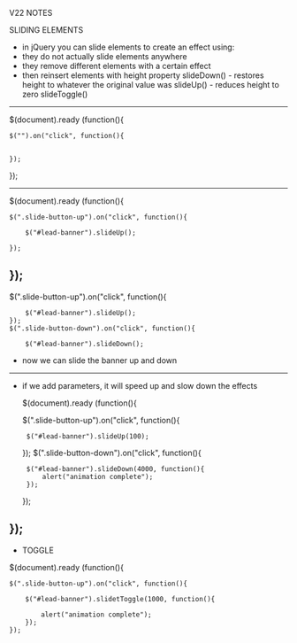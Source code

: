 V22 NOTES 

SLIDING ELEMENTS

- in jQuery you can slide elements to create an effect using:
- they do not actually slide elements anywhere 
- they remove different elements with a certain effect 
- then reinsert elements with height property 
slideDown() - restores height to whatever the original value was
slideUp() - reduces height to zero 
slideToggle()

-----------------------------------------------------------------

$(document).ready (function(){
    
    $("").on("click", function(){
        
        
    });


 });
 
 -----------------------------------------------------------------
$(document).ready (function(){
    
    $(".slide-button-up").on("click", function(){
        
        $("#lead-banner").slideUp();
        
    });


 });
 ------------------------------------------------------------------
  $(".slide-button-up").on("click", function(){
        
        $("#lead-banner").slideUp();
    });
    $(".slide-button-down").on("click", function(){
        
        $("#lead-banner").slideDown();
  
  - now we can slide the banner up and down 

------------------------------------------------------------------

 - if we add parameters, it will speed up and slow down the effects
 

    $(document).ready (function(){
    
      
    $(".slide-button-up").on("click", function(){
        
        $("#lead-banner").slideUp(100);
    });
    $(".slide-button-down").on("click", function(){
        
        $("#lead-banner").slideDown(4000, function(){
            alert("animation complete"); 
        });
    });


 });
 ---------------------------------------------------------
 - TOGGLE 
 

  $(document).ready (function(){
    
      
    $(".slide-button-up").on("click", function(){
        
        $("#lead-banner").slidetToggle(1000, function(){
        
            alert("animation complete");
        });
    });
    
    